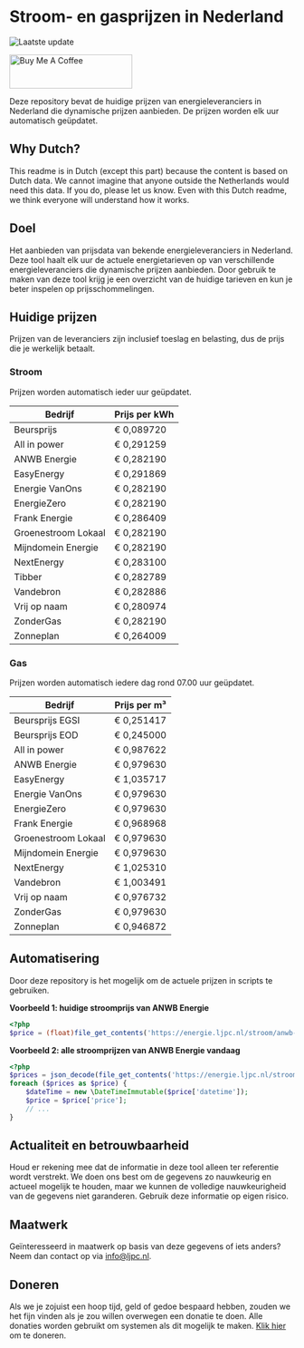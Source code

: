 # Stroom- en gasprijzen in Nederland

![Laatste update](https://img.shields.io/badge/laatste%20update-2023--05--27%2000%3A00%20CET-brightgreen)

<a href="https://www.buymeacoffee.com/Lars-" target="_blank"><img src="https://cdn.buymeacoffee.com/buttons/v2/default-orange.png" alt="Buy Me A Coffee" height="60" style="height: 60px !important;width: 217px !important;" ></a>

Deze repository bevat de huidige prijzen van energieleveranciers in Nederland die dynamische prijzen aanbieden. De prijzen worden elk uur automatisch geüpdatet.

## Why Dutch?

This readme is in Dutch (except this part) because the content is based on Dutch data. We cannot imagine that anyone outside the Netherlands would need this data. If you do, please let us know. Even with this Dutch readme, we think
everyone will understand how it works.

## Doel

Het aanbieden van prijsdata van bekende energieleveranciers in Nederland. Deze tool haalt elk uur de actuele energietarieven op van verschillende energieleveranciers die dynamische prijzen aanbieden. Door gebruik te maken van deze tool
krijg je een overzicht van de huidige tarieven en kun je beter inspelen op prijsschommelingen.

## Huidige prijzen

Prijzen van de leveranciers zijn inclusief toeslag en belasting, dus de prijs die je werkelijk betaalt.

### Stroom

Prijzen worden automatisch ieder uur geüpdatet.

 Bedrijf | Prijs per kWh 
---------|---------------
Beursprijs | € 0,089720
All in power | € 0,291259
ANWB Energie | € 0,282190
EasyEnergy | € 0,291869
Energie VanOns | € 0,282190
EnergieZero | € 0,282190
Frank Energie | € 0,286409
Groenestroom Lokaal | € 0,282190
Mijndomein Energie | € 0,282190
NextEnergy | € 0,283100
Tibber | € 0,282789
Vandebron | € 0,282886
Vrij op naam | € 0,280974
ZonderGas | € 0,282190
Zonneplan | € 0,264009


### Gas

Prijzen worden automatisch iedere dag rond 07.00 uur geüpdatet.

 Bedrijf | Prijs per m³ 
---------|--------------
Beursprijs EGSI | € 0,251417
Beursprijs EOD | € 0,245000
All in power | € 0,987622
ANWB Energie | € 0,979630
EasyEnergy | € 1,035717
Energie VanOns | € 0,979630
EnergieZero | € 0,979630
Frank Energie | € 0,968968
Groenestroom Lokaal | € 0,979630
Mijndomein Energie | € 0,979630
NextEnergy | € 1,025310
Vandebron | € 1,003491
Vrij op naam | € 0,976732
ZonderGas | € 0,979630
Zonneplan | € 0,946872


## Automatisering

Door deze repository is het mogelijk om de actuele prijzen in scripts te gebruiken.

**Voorbeeld 1: huidige stroomprijs van ANWB Energie**

```php
<?php
$price = (float)file_get_contents('https://energie.ljpc.nl/stroom/anwb-energie-nu.txt');

```

**Voorbeeld 2: alle stroomprijzen van ANWB Energie vandaag**

```php
<?php
$prices = json_decode(file_get_contents('https://energie.ljpc.nl/stroom/all-in-power-vandaag.json'),true);
foreach ($prices as $price) {
    $dateTime = new \DateTimeImmutable($price['datetime']);
    $price = $price['price'];
    // ...
}
```

## Actualiteit en betrouwbaarheid

Houd er rekening mee dat de informatie in deze tool alleen ter referentie wordt verstrekt. We doen ons best om de gegevens zo nauwkeurig en actueel mogelijk te houden, maar we kunnen de volledige nauwkeurigheid van de gegevens niet
garanderen. Gebruik deze informatie op eigen risico.

## Maatwerk

Geïnteresseerd in maatwerk op basis van deze gegevens of iets anders? Neem dan contact op
via [info@ljpc.nl](mailto:info@ljpc.nl?subject=Energie%20prijzen).

## Doneren

Als we je zojuist een hoop tijd, geld of gedoe bespaard hebben, zouden we het fijn vinden als je zou willen overwegen een
donatie te doen. Alle donaties worden gebruikt om systemen als dit mogelijk te
maken. [Klik hier](https://www.buymeacoffee.com/Lars-) om te doneren.
